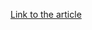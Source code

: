 [Link to the article](https://arstechnica.com/security/2023/10/active-attacks-exploiting-ws_ftp-pose-a-grave-threat-to-the-internet/)
